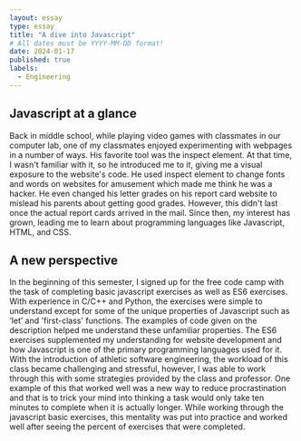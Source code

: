 ```yaml
---
layout: essay
type: essay
title: "A dive into Javascript"
# All dates must be YYYY-MM-DD format!
date: 2024-01-17
published: true
labels:
  - Engineering
---
```


## Javascript at a glance

Back in middle school, while playing video games with classmates in our computer lab, one of my classmates enjoyed experimenting with webpages in a number of ways. His favorite tool was the inspect element. At that time, I wasn't familiar with it, so he introduced me to it, giving me a visual exposure to the website's code. He used inspect element to change fonts and words on websites for amusement which made me think he was a hacker. He even changed his letter grades on his report card website to mislead his parents about getting good grades. However, this didn't last once the actual report cards arrived in the mail. Since then, my interest has grown, leading me to learn about programming languages like Javascript, HTML, and CSS.

## A new perspective

In the beginning of this semester, I signed up for the free code camp with the task of completing basic javascript exercises as well as ES6 exercises. With experience in C/C++ and Python, the exercises were simple to understand except for some of the unique properties of Javascript such as ‘let’ and 'first-class' functions. The examples of code given on the description helped me understand these unfamiliar properties. The ES6 exercises supplemented my understanding for website development and how Javascript is one of the primary programming languages used for it.
With the introduction of athletic software engineering, the workload of this class became challenging and stressful, however, I was able to work through this with some strategies provided by the class and professor. One example of this that worked well was a new way to reduce procrastination and that is to trick your mind into thinking a task would only take ten minutes to complete when it is actually longer. While working through the javascript basic exercises, this mentality was put into practice and worked well after seeing the percent of exercises that were completed. 

